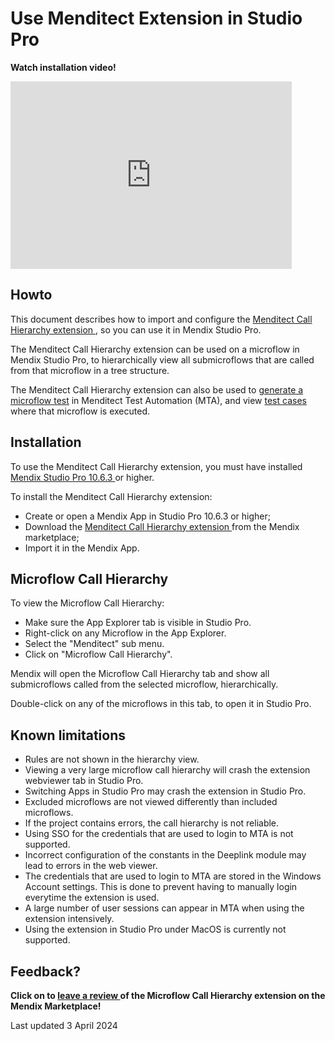 # Use Menditect Extension in Studio Pro

**Watch installation video!**
<iframe src="https://player.vimeo.com/video/932891691" height="300" width="450" frameborder="0" allow="autoplay; fullscreen" allowfullscreen></iframe>
<br/>



## Howto

This document describes how to import and configure the [Menditect Call Hierarchy extension <i class="fas fa-external-link"></i>](https://marketplace.mendix.com/link/component/225211), so you can use it in Mendix Studio Pro.

The Menditect Call Hierarchy extension can be used on a microflow in Mendix Studio Pro, to hierarchically view all submicroflows that are called from that microflow in a tree structure.

The Menditect Call Hierarchy extension can also be used to [generate a microflow test](generate-test#from-mendix-studio-pro) in Menditect Test Automation (MTA), and view [test cases](../../test-case) where that microflow is executed.


## Installation

To use the Menditect Call Hierarchy extension, you must have installed [Mendix Studio Pro 10.6.3 <i class="fas fa-external-link"></i>](https://marketplace.mendix.com/link/studiopro/10.6.3) or higher.

To install the Menditect Call Hierarchy extension:
- Create or open a Mendix App in Studio Pro 10.6.3 or higher;
- Download the [Menditect Call Hierarchy extension <i class="fas fa-external-link"></i>](https://marketplace.mendix.com/link/component/225211) from the Mendix marketplace;
- Import it in the Mendix App.

## Microflow Call Hierarchy

To view the Microflow Call Hierarchy:
- Make sure the App Explorer tab is visible in Studio Pro.
- Right-click on any Microflow in the App Explorer.
- Select the "Menditect" sub menu.
- Click on "Microflow Call Hierarchy".

Mendix will open the Microflow Call Hierarchy tab and show all submicroflows called from the selected microflow, hierarchically.

Double-click on any of the microflows in this tab, to open it in Studio Pro.


## Known limitations

- Rules are not shown in the hierarchy view.
- Viewing a very large microflow call hierarchy will crash the extension webviewer tab in Studio Pro.
- Switching Apps in Studio Pro may crash the extension in Studio Pro.
- Excluded microflows are not viewed differently than included microflows.
- If the project contains errors, the call hierarchy is not reliable.
- Using SSO for the credentials that are used to login to MTA is not supported.
- Incorrect configuration of the constants in the Deeplink module may lead to errors in the web viewer.
- The credentials that are used to login to MTA are stored in the Windows Account settings. This is done to prevent having to manually login everytime the extension is used.
- A large number of user sessions can appear in MTA when using the extension intensively. 
- Using the extension in Studio Pro under MacOS is currently not supported.

## Feedback?

**Click on <i class="fas fa-pen-field"></i> to [leave a review <i class="fas fa-external-link"></i>](https://marketplace.mendix.com/link/component/225211) of the Microflow Call Hierarchy extension on the Mendix Marketplace!**

Last updated 3 April 2024
